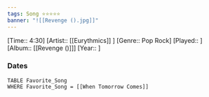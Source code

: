 ```yaml
---
tags: Song ⭐⭐⭐⭐⭐ 
banner: "![[Revenge ().jpg]]"
---
```

[Time:: 4:30]
[Artist:: [[Eurythmics]] ]
[Genre:: Pop Rock]
[Played:: ]
[Album:: [[Revenge ()]]]
[Year:: ]
### Dates
````dataview
TABLE Favorite_Song
WHERE Favorite_Song = [[When Tomorrow Comes]]
````
